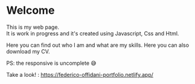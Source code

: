 <h1>Welcome</h1>

This is my web page.<br>
It is work in progress and it's created using Javascript, Css and Html. 

Here you can find out who I am and what are my skills.
Here you can also download my CV.

PS: the responsive is uncomplete 😅

Take a look! : https://federico-offidani-portfolio.netlify.app/
